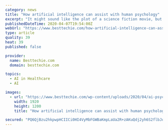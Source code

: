 ```yaml
---
category: news
title: "How artificial intelligence can assist with human psychology"
excerpt: "It might sound like the plot of a science fiction movie, but as artificial intelligence (AI) capabilities expand ... wellness reminders, and cognitive behavioral therapy. AI algorithms can also mine social data to identify people at risk of suicide or self-harm. This can be especially useful for parents and schools who want to provide ..."
publishedDateTime: 2020-04-07T19:54:00Z
webUrl: "https://www.besttechie.com/how-artificial-intelligence-can-assist-with-human-psychology/"
type: article
quality: 39
heat: 39
published: false

provider:
  name: Besttechie.com
  domain: besttechie.com

topics:
  - AI in Healthcare
  - AI

images:
  - url: "https://www.besttechie.com/wp-content/uploads/2020/04/ai-psychology.jpg"
    width: 1920
    height: 1200
    title: "How artificial intelligence can assist with human psychology"

secured: "PQ6QjBzu2hkpwpHCIICi0HI4VyMbFGWBaKmpLaUa2R+zAKuQdj2yh6S2flbJoSkSiMq+1O9vH0suqy8DoxhhLlF0O/wRNcxaNyO3zi79BF9MSjbWoI7cJUh3krtERTVbvB28D80b5pvD3Q7Rx64gERiNLz0gLdKDLVjjMxR3pX/LsA4k7J8EI2mklbu7F+LUWvK1GYEPcuN511EMRnIE9W0+JEpWWY70HOmfYmhfer97Wpv6004NdJXFwm/4CdhgzQQKmb5ReeZYIODeEzVNFd/hUIfk/V0Q9EEMprZTiv1J/H1290C1NKlnQfkBII9DQ1PZSR94NFsCJsy0LWgyPds6KjUgrg1yVGALZ5x/wrrqCwvE50q8G5w11jPxEylEYTJ9n1gCFttKAomwkf3LO2T/0ynU0jjN5Hk1vEakrkmLLbZl+vGksrj/Owc4n+jOzmFPYGIF1kaX9PO/jI9LHTuIO8DVj4C5F9jrE0Fw/8o=;8qZcDPrAYHUk6X+nk77ntA=="
---
```


